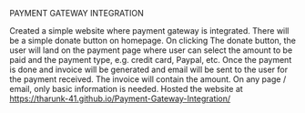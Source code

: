 PAYMENT GATEWAY INTEGRATION

Created a simple website where payment gateway is integrated.
There will be a simple donate button on homepage.
On clicking The donate button, the user will land on the payment page where user can select the amount to be paid and the payment type, e.g. credit card, Paypal, etc.
Once the payment is done and invoice will be generated and email will be sent to the user for the payment received. The invoice will contain the amount.
On any page / email, only basic information is needed.
Hosted the website at https://tharunk-41.github.io/Payment-Gateway-Integration/
